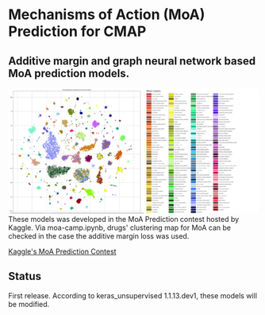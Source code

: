 # Mechanisms of Action (MoA) Prediction for CMAP
## Additive margin and graph neural network based MoA prediction models.
![Imgur](pics/drug_features_clustering_moa_colors.png)
These models was developed in the MoA Prediction contest hosted by Kaggle.
Via moa-camp.ipynb, drugs' clustering map for MoA can be checked in the case the additive margin loss was used.

[Kaggle's MoA Prediction Contest](https://www.kaggle.com/c/lish-moa)

## Status
First release. According to keras_unsupervised 1.1.13.dev1, these models will be modified.


